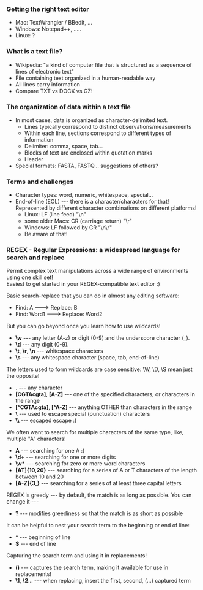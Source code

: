 


### Getting the right text editor
* Mac: TextWrangler / BBedit, ...
* Windows: Notepad++, .....
* Linux: ?

### What is a text file?
* Wikipedia: "a kind of computer file that is structured as a sequence of lines of electronic text"
* File containing text organized in a human-readable way
* All lines carry information
* Compare TXT vs DOCX vs GZ!


### The organization of data within a text file
* In most cases, data is organized as character-delimited text.
    - Lines typically correspond to distinct observations/measurements
    - Within each line, sections correspond to different types of information
    - Delimiter: comma, space, tab...
    - Blocks of text are enclosed within quotation marks
    - Header
* Special formats: FASTA, FASTQ... suggestions of others?

### Terms and challenges
* Character types: word, numeric, whitespace, special...
* End-of-line (EOL) --- there is a character/characters for that! Represented by different character combinations on different platforms!
    - Linux: LF (line feed) "\n"
    - some older Macs: CR (carriage return) "\r"
    - Windows: LF followed by CR "\n\r"
    - Be aware of that!

### REGEX - Regular Expressions: a widespread language for search and replace
Permit complex text manipulations across a wide range of environments using one skill set!  
Easiest to get started in your REGEX-compatible text editor :)  

Basic search-replace that you can do in almost any editing software:
  * Find: A     ---> Replace: B  
  * Find: Word1 ---> Replace: Word2  
    
But you can go beyond once you learn how to use wildcards!  
  * **\w** --- any letter (A-z) or digit (0-9) and the underscore character (_).  
  * **\d** --- any digit (0-9).  
  * **\t**, **\r**, **\n** --- whitespace characters
  * **\s** --- any whitespace character (space, tab, end-of-line)   

The letters used to form wildcards are case sensitive: \W, \D, \S mean just the opposite!  

  * **.** --- any character
  * **[CGTAcgta]**, **[A-Z]**  --- one of the specified characters, or characters in the range  
  * **[^CGTAcgta]**, **[^A-Z]** --- anything OTHER than characters in the range  
  * **\\** ---  used to escape special (punctuation) characters  
  * **\\\\** --- escaped escape :)  
  
We often want to search for multiple characters of the same type, like, multiple "A" characters!  
  * **A** --- searching for one A :)
  * **\d+** --- searching for one or more digits  
  * **\w\*** --- searching for zero or more word characters  
  * **[AT]{10,20}** --- searching for a series of A or T characters of the length between 10 and 20  
  * **[A-Z]{3,}** --- searching for a series of at least three capital letters  
  
REGEX is greedy --- by default, the match is as long as possible. You can change it ---
  * **?** --- modifies greediness so that the match is as short as possible  
   
It can be helpful to nest your search term to the beginning or end of line:  
  * **^** --- beginning of line
  * **$** --- end of line

Capturing the search term and using it in replacements!
  * **()** --- captures the search term, making it available for use in replacements!
  * **\1**, **\2**...  --- when replacing, insert the first, second, (...) captured term








